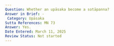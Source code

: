 ```yaml
---
Question: Whether an upāsaka become a sotāpanna?
Answer in Brief: -
 Category: Upāsaka
Sutta References: MN 73
Answer: Yes.
Date Entered: March 11, 2025
Review Status: Not started
---
```

